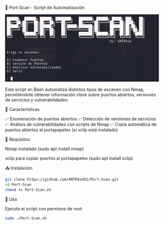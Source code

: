 🚀 Port-Scan - Script de Automatización

![BANNER](images/Port-Scan-Banner.png)


Este script en Bash automatiza distintos tipos de escaneo con Nmap, permitiéndote obtener información clave sobre puertos abiertos, versiones de servicios y vulnerabilidades.

🔹 Características

✅ Enumeración de puertos abiertos
✅ Detección de versiones de servicios
✅ Análisis de vulnerabilidades con scripts de Nmap
✅ Copia automática de puertos abiertos al portapapeles (si xclip está instalado)

📌 Requisitos

Nmap instalado (sudo apt install nmap)

xclip para copiar puertos al portapapeles (sudo apt install xclip)

📥 Instalación
```bash
git clone https://github.com/4NTR4xX01/Port-Scan.git
cd Port-Scan
chmod +x Port-Scan.sh
```
🚀 Uso

Ejecuta el script con permisos de root:

```bash
sudo ./Port-Scan.sh
```
